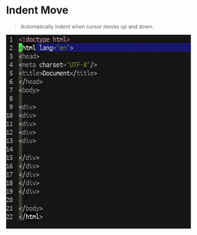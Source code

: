 # Indent Move
> Automatically indent when cursor moves up and down.

<p align="center">
  <img src="./indent-move.gif" width="544" height="528"/>
</p>
